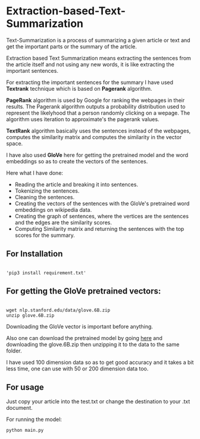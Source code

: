 # Extraction-based-Text-Summarization

Text-Summarization is a process of summarizing a given article or text and get the important parts or the summary of the article. 

Extraction based Text Summarization means extracting the sentences from the article itself and not using any new words, it is like extracting the important sentences. 

For extracting the important sentences for the summary I have used **Textrank** technique which is based on **Pagerank** algorithm.

**PageRank** algorithm is used  by Google for ranking the webpages in their results. The Pagerank algorithm outputs a probability distribution used to represent the likelyhood that a person randomly clicking on a wepage. The algorithm uses iteration to approximate's the pagerank values.

**TextRank** algorithm basically uses the sentences instead of the webpages, computes the similarity matrix and computes the similarity in the vector space.

I have also used **GloVe** here for getting the pretrained model and the word embeddings so as to create the vectors of the sentences.

Here what I have done:

- Reading the article and breaking it into sentences.
- Tokenizing the sentences.
- Cleaning the sentences.
- Creating the vectors of the sentences with the GloVe's pretrained word embeddings on wikipedia data.
- Creating the graph of sentences, where the vertices are the sentences and the edges are the similarity scores.
- Computing Similarity matrix and returning the sentences with the top scores for the summary. 

## For Installation


```

'pip3 install requirement.txt'

```

## For getting the GloVe pretrained vectors:

```

wget nlp.stanford.edu/data/glove.6B.zip
unzip glove.6B.zip

```
Downloading the GloVe vector is important before anything.

Also one can download the pretrained model by going [here](https://nlp.stanford.edu/projects/glove) and downloading the glove.6B.zip then unzipping it to the data to the same folder.

I have used 100 dimension data so as to get good accuracy and it takes a bit less time, one can use with 50 or 200 dimension data too.

## For usage 

Just copy your article into the test.txt or change the destination to your .txt document.


For running the model:

```
python main.py

```
